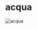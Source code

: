# acqua

![acqua](https://user-images.githubusercontent.com/86032/116616257-df8d0a80-a912-11eb-8b35-173813b86109.jpg)


